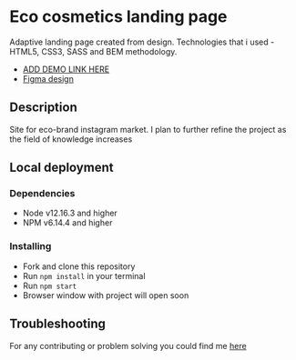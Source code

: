 # Eco cosmetics landing page

Adaptive landing page created from design.
Technologies that i used - HTML5, CSS3, SASS and BEM methodology.

- [ADD DEMO LINK HERE](https://cheliojul.github.io/Eco_cosmetics/)
- [Figma design](https://www.figma.com/file/Fz588JKGuPS2Bk21De4KE5/brand_of_eco-cosmetics-(Edit)?node-id=1%3A2)

## Description
Site for eco-brand instagram market. 
I plan to further refine the project as the field of knowledge increases

## Local deployment

### Dependencies
* Node v12.16.3 and higher
* NPM v6.14.4 and higher

### Installing
* Fork and clone this repository
* Run `npm install` in your terminal
* Run `npm start`
* Browser window with project will open soon

## Troubleshooting

For any contributing or problem solving you could find me [here](https://www.linkedin.com/messaging/thread/2-Y2YwY2UyMTMtMzVkMy00NjUyLTkyMDUtYWVmZmMzZTBjODdjXzAxMg==/)

